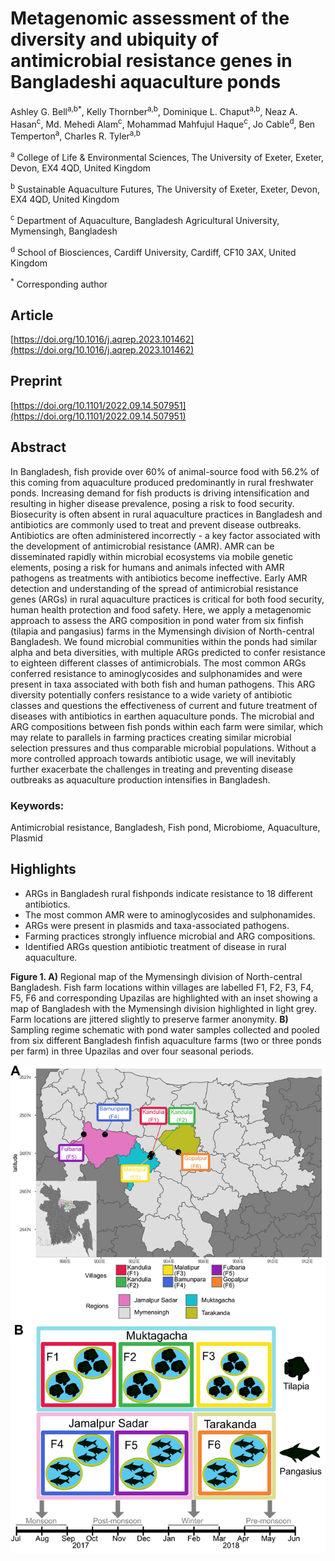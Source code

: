# Metagenomic assessment of the diversity and ubiquity of antimicrobial resistance genes in Bangladeshi aquaculture ponds

Ashley G. Bell<sup>a,b*</sup>, Kelly Thornber<sup>a,b</sup>, Dominique L. Chaput<sup>a,b</sup>, Neaz A. Hasan<sup>c</sup>, Md. Mehedi Alam<sup>c</sup>, Mohammad Mahfujul Haque<sup>c</sup>, Jo Cable<sup>d</sup>, Ben Temperton<sup>a</sup>, Charles R. Tyler<sup>a,b</sup>

<sup>a</sup> College of Life & Environmental Sciences, The University of Exeter, Exeter, Devon, EX4 4QD, United Kingdom

<sup>b</sup> Sustainable Aquaculture Futures, The University of Exeter, Exeter, Devon, EX4 4QD, United Kingdom

<sup>c</sup> Department of Aquaculture, Bangladesh Agricultural University, Mymensingh, Bangladesh

<sup>d</sup> School of Biosciences, Cardiff University, Cardiff, CF10 3AX, United Kingdom

<sup>*</sup> Corresponding author

## Article
[https://doi.org/10.1016/j.aqrep.2023.101462](https://doi.org/10.1016/j.aqrep.2023.101462)

## Preprint
[https://doi.org/10.1101/2022.09.14.507951](https://doi.org/10.1101/2022.09.14.507951)

## Abstract
In Bangladesh, fish provide over 60% of animal-source food with 56.2% of this coming from aquaculture produced predominantly in rural freshwater ponds. Increasing demand for fish products is driving intensification and resulting in higher disease prevalence, posing a risk to food security. Biosecurity is often absent in rural aquaculture practices in Bangladesh and antibiotics are commonly used to treat and prevent disease outbreaks. Antibiotics are often administered incorrectly - a key factor associated with the development of antimicrobial resistance (AMR). AMR can be disseminated rapidly within microbial ecosystems via mobile genetic elements, posing a risk for humans and animals infected with AMR pathogens as treatments with antibiotics become ineffective. Early AMR detection and understanding of the spread of antimicrobial resistance genes (ARGs) in rural aquaculture practices is critical for both food security, human health protection and food safety. Here, we apply a metagenomic approach to assess the ARG composition in pond water from six finfish (tilapia and pangasius) farms in the Mymensingh division of North-central Bangladesh. We found microbial communities within the ponds had similar alpha and beta diversities, with multiple ARGs predicted to confer resistance to eighteen different classes of antimicrobials. The most common ARGs conferred resistance to aminoglycosides and sulphonamides and were present in taxa associated with both fish and human pathogens. This ARG diversity potentially confers resistance to a wide variety of antibiotic classes and questions the effectiveness of current and future treatment of diseases with antibiotics in earthen aquaculture ponds. The microbial and ARG compositions between fish ponds within each farm were similar, which may relate to parallels in farming practices creating similar microbial selection pressures and thus comparable microbial populations. Without a more controlled approach towards antibiotic usage, we will inevitably further exacerbate the challenges in treating and preventing disease outbreaks as aquaculture production intensifies in Bangladesh. 

### Keywords: 
Antimicrobial resistance, Bangladesh, Fish pond, Microbiome, Aquaculture, Plasmid

## Highlights
* ARGs in Bangladesh rural fishponds indicate resistance to 18 different antibiotics.
* The most common AMR were to aminoglycosides and sulphonamides.
* ARGs were present in plasmids and taxa-associated pathogens.
* Farming practices strongly influence microbial and ARG compositions.
* Identified ARGs question antibiotic treatment of disease in rural aquaculture.

**Figure 1. A)** Regional map of the Mymensingh division of North-central Bangladesh. Fish farm locations within villages are labelled F1, F2, F3, F4, F5, F6 and corresponding Upazilas are highlighted with an inset showing a map of Bangladesh with the Mymensingh division highlighted in light grey. Farm locations are jittered slightly to preserve farmer anonymity. **B)** Sampling regime schematic with pond water samples collected and pooled from six different Bangladesh finfish aquaculture farms (two or three ponds per farm) in three Upazilas and over four seasonal periods.

![Regional map of the Mymensingh division of North-central Bangladesh](Experimental_design_large.jpg?raw=true)
